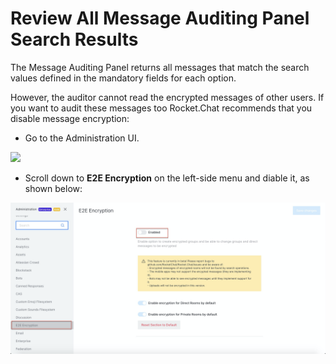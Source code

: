 # Review All Message Auditing Panel Search Results

The Message Auditing Panel returns all messages that match the search values defined in the mandatory fields for each option.

However, the auditor cannot read the encrypted messages of other users. If you want to audit these messages too Rocket.Chat recommends that you disable message encryption:

* Go to the Administration UI.

![](../../../.gitbook/assets/image%20%28297%29.png)

* Scroll down to **E2E Encryption** on the left-side menu and diable it, as shown below:

![](../../../.gitbook/assets/image%20%28303%29%20%282%29%20%282%29%20%282%29%20%282%29%20%282%29%20%282%29.png)

